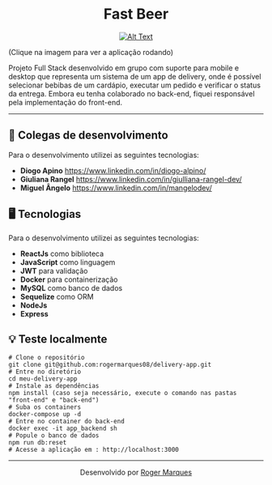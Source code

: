 <div align='center'>
  <h1>Fast Beer</h1>

  [![Alt Text](https://i.ibb.co/nrBsVG9/Captura-de-tela-de-2023-05-29-11-12-10.png)](https://www.veed.io/view/31d65580-0985-4996-ab3d-494d516ae5eb?sharingWidget=true&panel=)
</div>
    <p>(Clique na imagem para ver a aplicação rodando)</p>
    <p>Projeto Full Stack desenvolvido em grupo com suporte para mobile e desktop que representa um sistema de um app de delivery, onde é possível selecionar bebibas de um cardápio, executar um pedido e verificar o status da entrega.
    Embora eu tenha colaborado no back-end, fiquei responsável pela implementação do front-end.</p>
<hr />

## :construction_worker:  Colegas de desenvolvimento
Para o desenvolvimento utilizei as seguintes tecnologias: 

- **Diogo Apino** https://www.linkedin.com/in/diogo-alpino/
- **Giuliana Rangel** https://www.linkedin.com/in/giulliana-rangel-dev/
- **Miguel Ângelo** https://www.linkedin.com/in/mangelodev/ 


## :desktop_computer:  Tecnologias
Para o desenvolvimento utilizei as seguintes tecnologias: 

- **ReactJs** como biblioteca
- **JavaScript** como linguagem
- **JWT** para validação  
- **Docker** para containerização
- **MySQL** como banco de dados
- **Sequelize** como ORM
- **NodeJs**
- **Express**


## :bulb: Teste localmente
```
# Clone o repositório
git clone git@github.com:rogermarques08/delivery-app.git
# Entre no diretório
cd meu-delivery-app
# Instale as dependências
npm install (caso seja necessário, execute o comando nas pastas "front-end" e "back-end")
# Suba os containers
docker-compose up -d
# Entre no container do back-end
docker exec -it app_backend sh
# Popule o banco de dados
npm run db:reset
# Acesse a aplicação em : http://localhost:3000
```

<hr />

<div align='center'>
 Desenvolvido por
  <a href="https://github.com/rogermarques08">Roger Marques<a/>
</div>
 
